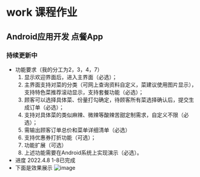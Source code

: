 # work 课程作业
## Android应用开发 点餐App
### 持续更新中

- 功能要求（我的分工为2，3，4，7）
  1. 显示欢迎界面后，进入主界面（必选）；
  2. 主界面支持对菜的分类（可网上查询资料自定义，菜建议使用图片显示），支持特色菜推荐滚动显示，支持套餐功能（必选）；
  3. 顾客可以选择具体菜、份量打勾确定，待顾客所有菜选择确认后，提交生成订单（必选）；
  4. 支持对具体菜的类似麻辣、微辣等酸辣苦甜定制需求，自定义不限（必选）；
  5. 需输出顾客订单总价和菜单详细清单（必选）
  6. 支持优惠券打折功能（可选）；
  7. 功能扩展（可选）
  8. 上述功能需要在Android系统上实现演示（必选）。
- 进度
  2022.4.8
  1-8已完成
- 下面是效果展示
    ![image](https://github.com/Schiz0mania/work/blob/master/%E5%8A%A8%E7%94%BB.gif)




